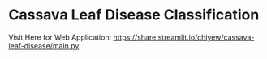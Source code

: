 # Cassava Leaf Disease Classification
Visit Here for Web Application: https://share.streamlit.io/chiyew/cassava-leaf-disease/main.py
